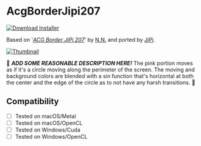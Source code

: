 # AcgBorderJipi207
[![Download Installer](https://img.shields.io/static/v1?label=Download&message=AcgBorderJipi207-Installer.lua&color=blue)](AcgBorderJipi207-Installer.lua "Installer")

Based on '_[ACG Border JiPi 207](https://www.shadertoy.com/view/flscDX)_' by [N.N.](https://www.shadertoy.com/user/N.N.) and ported by [JiPi](../../Site/Profiles/JiPi.md).

[![Thumbnail](AcgBorderJipi207_320x180.png)](https://www.shadertoy.com/view/flscDX "View on Shadertoy.com")

:construction: ***ADD SOME REASONABLE DESCRIPTION HERE!*** The pink portion moves as if it's a circle moving along the perimeter of the screen. The moving and background colors are blended with a sin function that's horizontal at both the center and the edge of the circle as to not have any harsh transitions. :construction:

## Compatibility
- [ ] Tested on macOS/Metal
- [ ] Tested on macOS/OpenCL
- [ ] Tested on Windows/Cuda
- [ ] Tested on Windows/OpenCL
